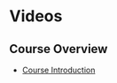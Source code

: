 # Videos

## Course Overview

- [Course Introduction](https://d3c33hcgiwev3.cloudfront.net/04u9icUMEeiZjg4gmeu3pg.processed/full/720p/index.mp4?Expires=1707609600&Signature=jRoevvEHxivKKdLzX~-erDaFL3BZdLOpClyWJNPR3ghQiDUID3vg-HsRN6jM4ItYHbk4MUrwTCKCEBGHlnIfKopUiKzMFBk6exmvRF95KY066BmoRM7uKqsCI52V6odz0YILEhqdOKeFt897~y5qJ331sI6yQu4REqNscZgUILk_&Key-Pair-Id=APKAJLTNE6QMUY6HBC5A)